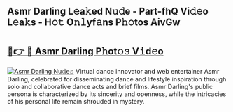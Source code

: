 ## Asmr Darling L𝚎a𝚔ed N𝚞𝚍e - Part-fhQ Vi𝚍𝚎o L𝚎a𝚔s - H𝚘𝚝 O𝚗𝚕yf𝚊ns P𝚑𝚘tos AivGw

# <h2><a href="http://kf2rl98.oniu.top/?m=Asmr+Darling">🔗👉 🔴 Asmr Darling P𝚑ot𝚘𝚜 V𝚒d𝚎o</a></h2>

[![Asmr Darling Nu𝚍e𝚜](https://i.imgur.com/0qMVB7G.gif)](http://kf2rl98.oniu.top/?m=Asmr+Darling)
Virtual dance innovator and web entertainer Asmr Darling, celebrated for disseminating dance and lifestyle inspiration through solo and collaborative dance acts and brief films. Asmr Darling's public persona is characterized by its sincerity and openness, while the intricacies of his personal life remain shrouded in mystery.  
